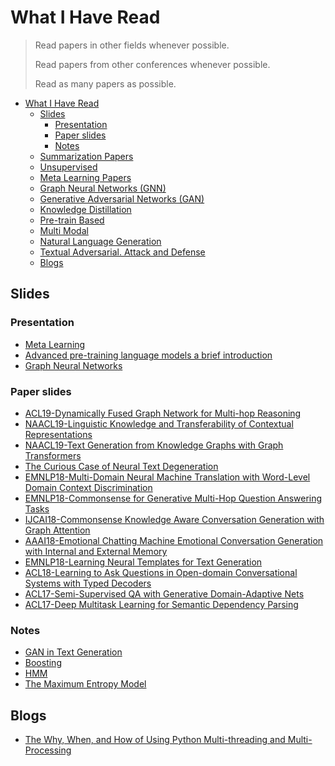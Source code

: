 # What I Have Read

> Read papers in other fields whenever possible.
> 
> Read papers from other conferences whenever possible.
> 
> Read as many papers as possible.

* [What I Have Read](#what-i-have-read)
  * [Slides](#slides)
     * [Presentation](#presentation)
     * [Paper slides](#paper-slides)
     * [Notes](#notes)
  * [Summarization Papers](./Summarization.md)
  * [Unsupervised](./Unsupervised.md)
  * [Meta Learning Papers](./Meta-Learning.md)
  * [Graph Neural Networks (GNN)](./Graph-Neural-Networks.md)
  * [Generative Adversarial Networks (GAN)](./Generative-Adversarial-Networks.md)
  * [Knowledge Distillation](./Knowledge-Distillation.md)
  * [Pre-train Based](./Pre-train-Based.md)
  * [Multi Modal](./Multi-Modal.md)
  * [Natural Language Generation](./Natural-Language-Generation.md)
  * [Textual Adversarial. Attack and Defense](./Textual-Adversarial-Attack-and-Defense.md)
  * [Blogs](#blogs)

  
## Slides
### Presentation

* [Meta Learning](slides/presentation/Meta%20Learning.pdf)
* [Advanced pre-training language models a brief introduction](slides/presentation/Advanced%20pre-training%20language%20models%20a%20brief%20introduction.pdf)
* [Graph Neural Networks](slides/presentation/Graph%20Neural%20Networks.pdf)

### Paper slides
* [ACL19-Dynamically Fused Graph Network for Multi-hop Reasoning](slides/paper-slides/Dynamically%20Fused%20Graph%20Network%20for%20Multi-hop%20Reasoning.pdf)
* [NAACL19-Linguistic Knowledge and Transferability of Contextual Representations](slides/paper-slides/Linguistic%20Knowledge%20and%20Transferability%20of%20Contextual%20Representations.pdf)
* [NAACL19-Text Generation from Knowledge Graphs with Graph Transformers](slides/paper-slides/Text%20Generation%20from%20Knowledge%20Graphs%20with%20Graph%20Transformers.pdf)
* [The Curious Case of Neural Text Degeneration ](slides/paper-slides/The%20Curious%20Case%20of%20Neural%20Text%20Degeneration.pdf)
* [EMNLP18-Multi-Domain Neural Machine Translation with Word-Level Domain Context Discrimination](slides/paper-slides/Multi-Domain%20Neural%20Machine%20Translation%20with%20Word-Level%20Domain%20Context%20Discrimination.pdf)
* [EMNLP18-Commonsense for Generative Multi-Hop Question Answering Tasks](slides/paper-slides/Commonsense%20for%20Generative%20Multi-Hop%20Question%20Answering%20Tasks.pdf)
* [IJCAI18-Commonsense Knowledge Aware Conversation Generation with Graph Attention](slides/paper-slides/Commonsense%20Knowledge%20Aware%20Conversation%20Generation%20with%20Graph%20Attention.pdf)
* [AAAI18-Emotional Chatting Machine Emotional Conversation Generation with Internal and External Memory](slides/paper-slides/Emotional%20Chatting%20Machine%20Emotional%20Conversation%20Generation%20with%20Internal%20and%20External%20Memory.pdf)
* [EMNLP18-Learning Neural Templates for Text Generation](slides/paper-slides/Learning%20Neural%20Templates%20for%20Text%20Generation.pdf)
* [ACL18-Learning to Ask Questions in Open-domain Conversational Systems with Typed Decoders ](slides/paper-slides/Learning%20to%20Ask%20Questions%20in%20Open-domain%20Conversational%20Systems%20with%20Typed%20Decoders%20.pdf)
* [ACL17-Semi-Supervised QA with Generative Domain-Adaptive Nets](slides/paper-slides/Semi-Supervised%20QA%20with%20Generative%20Domain-Adaptive%20Nets.pdf)
* [ACL17-Deep Multitask Learning for Semantic Dependency Parsing](slides/paper-slides/Deep%20Multitask%20Learning%20for%20Semantic%20Dependency%20Parsing.pdf)

### Notes
* [GAN in Text Generation](slides/notes/GAN%20in%20Text%20Generation.pdf)
* [Boosting](slides/notes/Boosting.pdf)
* [HMM](slides/notes/HMM.pdf)
* [The Maximum Entropy Model](slides/notes/The%20Maximum%20Entropy%20Model.pdf)

## Blogs
* [The Why, When, and How of Using Python Multi-threading and Multi-Processing](https://medium.com/towards-artificial-intelligence/the-why-when-and-how-of-using-python-multi-threading-and-multi-processing-afd1b8a8ecca)























